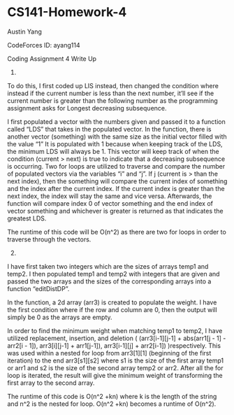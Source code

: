 # CS141-Homework-4

Austin Yang

CodeForces ID: ayang114

Coding Assignment 4 Write Up


1.

To do this, I first coded up LIS instead, then changed the condition where instead if the current number is less than the next number, it’ll see if the current number is greater than the following number as the programming assignment asks for Longest decreasing subsequence.

I first populated a vector with the numbers given and passed it to a function called “LDS” that takes in the populated vector. In the function, there is another vector (something) with the same size as the initial vector filled with the value “1” It is populated with 1 because when keeping track of the LDS, the minimum LDS will always be 1. This vector will keep track of when the condition (current > next) is true to indicate that a decreasing subsequence is occurring. Two for loops are utilized to traverse and compare the number of populated vectors via the variables “i” and “j”. If j (current is > than the next index), then the something will compare the current index of something and the index after the current index. If the current index is greater than the next index, the index will stay the same and vice versa. Afterwards, the function will compare index 0 of vector something and the end index of vector something and whichever is greater is returned as that indicates the greatest LDS.

The runtime of this code will be O(n^2) as there are two for loops in order to traverse through the vectors.


2.

I have first taken two integers which are the sizes of arrays temp1 and temp2. I then populated temp1 and temp2 with integers that are given and passed the two arrays and the sizes of the corresponding arrays into a function “editDistDP”.

In the function, a 2d array (arr3) is created to populate the weight. I have the first condition where if the row and column are 0, then the output will simply be 0 as the arrays are empty. 

In order to find the minimum weight when matching temp1 to temp2, I have utilized replacement, insertion, and deletion ( (arr3[i-1][j-1] + abs(arr1[j - 1] - arr2[i - 1]), arr3[i][j-1] + arr1[j-1]), arr3[i-1][j] + arr2[i-1]) )respectively. This was used within a nested for loop from arr3[1][1] (beginning of the first iteration) to the end arr3[s1][s2] where s1 is the size of the first array temp1 or arr1 and s2 is the size of the second array temp2 or arr2. After all the for loop is iterated, the result will give the minimum weight of transforming the first array to the second array.

The runtime of this code is O(n^2 +kn) where k is the length of the string and n^2 is the nested for loop. O(n^2 +kn) becomes a runtime of O(n^2).
